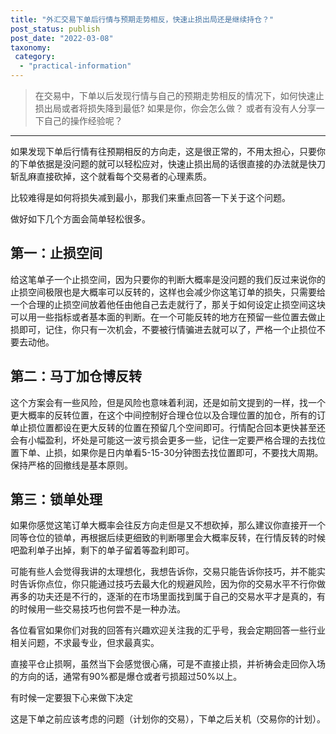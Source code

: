 ```yaml
---
title: "外汇交易下单后行情与预期走势相反，快速止损出局还是继续持仓？"
post_status: publish
post_date: "2022-03-08"
taxonomy:
 category: 
  - "practical-information"
---
```


> 在交易中，下单以后发现行情与自己的预期走势相反的情况下，如何快速止损出局或者将损失降到最低? 如果是你，你会怎么做？ 或者有没有人分享一下自己的操作经验呢？

* * *

如果发现下单后行情有往预期相反的方向走，这是很正常的，不用太担心，只要你的下单依据是没问题的就可以轻松应对，快速止损出局的话很直接的办法就是快刀斩乱麻直接砍掉，这个就看每个交易者的心理素质。

比较难得是如何将损失减到最小，那我们来重点回答一下关于这个问题。

做好如下几个方面会简单轻松很多。

## 第一：止损空间

给这笔单子一个止损空间，因为只要你的判断大概率是没问题的我们反过来说你的止损空间极限也是大概率可以反转的，​这样也会减少你这笔订单的损失，只需要给一个合理的止损空间放着他任由他自己去走就行了，那关于如何设定止损空间这块可以用一些指标或者基本面的判断。在一个可能反转的地方在预留一些位置去做止损即可，记住，你只有一次机会，不要被行情骗进去就可以了，严格一个止损位不要去动他。

## 第二：马丁加仓博反转​

这个方案会有一些风险，但是风险也意味着利润，还是如前文提到的一样，找一个更大概率的反转位置，在这个中间控制好合理仓位以及合理位置的加仓，所有的订单止损位置都设在更大反转的位置在预留几个空间即可。行情配合回本更快甚至还会有小幅盈利，坏处是可能这一波亏损会更多一些，记住一定要严格合理的去找位置下单、止损，如果你是日内单看5-15-30​分钟图去找位置即可，不要找大周期。保持严格的回撤线是基本原则。

## 第三​：锁单处理

如果你感觉这笔订单大概率会往反方向走但是又不想砍掉，那么建议你直接开一个同等仓位的锁单，再根据后续更细致的判断哪里会大概率反转，在行情反转的时候吧盈利单子出掉，剩下的单子留着等盈利即可。

可能有些人会觉得我讲的太理想化，我想告诉你，交易只能告诉你技巧，并不能实时告诉你点位，你只能通过技巧去最大化的规避风险，因为你的交易水平不行你做再多的功夫还是不行的，逐渐的在市场里面找到属于自己的交易水平才是真的，有的时候用一些交易技巧也何尝不是一种办法。

​各位看官如果你们对我的回答有兴趣​欢迎关注我的汇乎号，我会定期回答一些行业相关问题，不求最专业，但求最真实。​

直接平仓止损啊，虽然当下会感觉很心痛，可是不直接止损，并祈祷会走回你入场的方向的话，通常有90%都是爆仓或者亏损超过50%以上。

有时候一定要狠下心来做下决定

这是下单之前应该考虑的问题（计划你的交易），下单之后关机（交易你的计划）。
